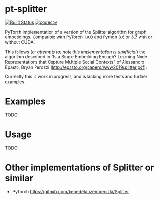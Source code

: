 # pt-splitter

[![Build Status](https://travis-ci.org/vlukiyanov/pt-splitter.svg?branch=master)](https://travis-ci.org/vlukiyanov/pt-splitter) [![codecov](https://codecov.io/gh/vlukiyanov/pt-splitter/branch/master/graph/badge.svg)](https://codecov.io/gh/vlukiyanov/pt-splitter)

PyTorch implementation of a version of the Splitter algorithm for graph embeddings. Compatible with PyTorch 1.0.0 and Python 3.6 or 3.7 with or without CUDA.

This follows (*or attempts to; note this implementation is unofficial*) the algorithm described in "Is a Single Embedding Enough? Learning Node Representations that Capture Multiple Social Contexts" of Alessandro Epasto, Bryan Perozzi (http://epasto.org/papers/www2019splitter.pdf).

Currently this is work in progress, and is lacking more tests and further examples.

# Examples

TODO

# Usage

TODO

# Other implementations of Splitter or similar

* PyTorch https://github.com/benedekrozemberczki/Splitter
